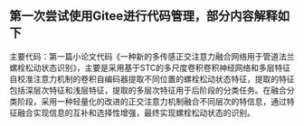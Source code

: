 ## 第一次尝试使用Gitee进行代码管理，部分内容解释如下

主要代码：第一篇小论文代码《一种新的多传感正交注意力融合网络用于管道法兰螺栓松动状态识别》，主要是采用基于STC的多尺度卷积卷积神经网络和多层特征自校准注意力机制的卷积自编码器提取不同位置的螺栓松动状态特征，提取的特征包括深层次特征和浅层特征，提取的多层次特征用于后阶段的分类任务。在融合分类阶段，采用一种轻量化的改进的正交注意力机制融合不同层次的特信息，通过特征融合实现信息的互补和选择性增强，最终实现螺栓松动状态的识别。